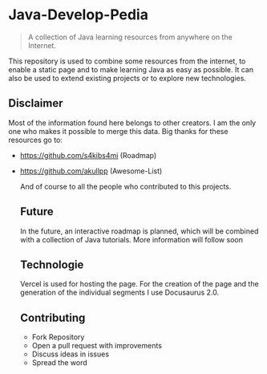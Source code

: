 # Java-Develop-Pedia

> A collection of Java learning resources from anywhere on the Internet.

This repository is used to combine some resources from the internet, to enable a static page and to make learning Java
as easy as possible. It can also be used to extend existing projects or to explore new technologies.

## Disclaimer

Most of the information found here belongs to other creators. I am the only one who makes it possible to merge this
data. Big thanks for these resources go to:

- https://github.com/s4kibs4mi (Roadmap)
- https://github.com/akullpp (Awesome-List)

  And of course to all the people who contributed to this projects.

  ## Future

  In the future, an interactive roadmap is planned, which will be combined with a collection of Java tutorials. More
  information will follow soon

  ## Technologie

  Vercel is used for hosting the page. For the creation of the page and the generation of the individual segments I use
  Docusaurus 2.0.

  ## Contributing

    - Fork Repository
    - Open a pull request with improvements
    - Discuss ideas in issues
    - Spread the word
